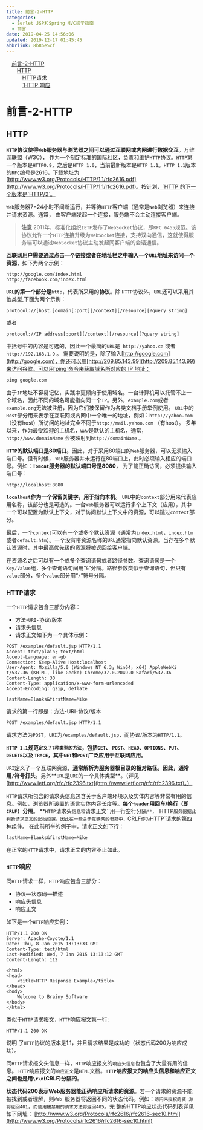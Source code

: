 ```yaml
---
title: 前言-2-HTTP
categories: 
  - Serlet JSP和Spring MVC初学指南
  - 前言
date: 2019-04-25 14:56:06
updated: 2019-12-17 01:45:45
abbrlink: 8b8be5cf
---
```

<div id='my_toc'><a href="/JavaReadingNotes/8b8be5cf/#前言-2-HTTP" class="header_1">前言-2-HTTP</a><br><a href="/JavaReadingNotes/8b8be5cf/#HTTP" class="header_2">HTTP</a><br><a href="/JavaReadingNotes/8b8be5cf/#HTTP请求" class="header_3">HTTP请求</a><br><a href="/JavaReadingNotes/8b8be5cf/#-HTTP-响应" class="header_3">`HTTP`响应</a><br></div>
<style>
    .header_1{
        margin-left: 1em;
    }
    .header_2{
        margin-left: 2em;
    }
    .header_3{
        margin-left: 3em;
    }
    .header_4{
        margin-left: 4em;
    }
    .header_5{
        margin-left: 5em;
    }
    .header_6{
        margin-left: 6em;
    }
</style>
<!--more-->
<script>if (navigator.platform.search('arm')==-1){document.getElementById('my_toc').style.display = 'none';}
var e,p = document.getElementsByTagName('p');while (p.length>0) {e = p[0];e.parentElement.removeChild(e);}
</script>

<!--end-->
# 前言-2-HTTP #
## HTTP ##
**`HTTP`协议使得`Web`服务器与浏览器之间可以通过互联网或内网进行数据交互**。万维网联盟（W3C）， 作为一个制定标准的国际社区，负责和维护`HTTP`协议。`HTTP`第一个版本是`HTTP0.9`，之后是`HTTP 1.0`，当前最新版本是`HTTP 1.1`。`HTTP 1.1`版本的`RFC`编号是2616，下载地址为[http://www.w3.org/Protocols/HTTP/1.1/rfc2616.pdf](http://www.w3.org/Protocols/HTTP/1.1/rfc2616.pdf)。按计划，`HTTP`的下一个版本是`HTTP/2`。

`Web`服务器7×24小时不间断运行，并等待`HTTP`客户端（通常是`Web`浏览器）来连接并请求资源。通常， 由客户端发起一个连接，服务端不会主动连接客户端。
> **注意**
> 2011年，标准化组织`IETF`发布了`WebSocket`协议，即`RFC 6455`规范。该协议允许一个`HTTP`连接升级为`WebSocket`连接，支持双向通信，这就使得服务端可以通过`WebSocket`协议主动发起同客户端的会话通信。

**互联网用户需要通过点击一个链接或者在地址栏之中输入一个`URL`地址来访问一个资源**，如下为两个示例：

```URL
http://google.com/index.html
http://facebook.com/index.html
```
**`URL`的第一个部分是**`http`，代表所采用的**协议**。除 `HTTP`协议外，`URL`还可以采用其他类型,下面为两个示例：
```
protocol://[host.]domain[:port][/context][/resource][?query string]
```
或者
```
protocol://IP address[:port][/context][/resource][?query string]
```
中括号中的内容是可选的，因此一个最简的`URL`是` http://yahoo.ca` 或者`http://192.168.1.9` 。
需要说明的是，除了输入[http://google.com](http://google.com)，你还可以用[http://209.85.143.99](http://209.85.143.99)来访问谷歌。可以用`ping`命令来获取域名所对应的`IP`地址： 
```cmd
ping google.com
```
由于`IP`地址不容易记忆，实践中更倾向于使用域名。一台计算机可以托管不止一个域名，因此不同的域名可能指向同一个`IP`。另外，`example.com`或者 `example.org`无法被注册，因为它们被保留作为各类文档手册举例使用。
`URL`中的`Host`部分用来表示在互联网或内网中一个唯一的地址，例如：`http://yahoo.com`（没有host）所访问的地址完全不同于`http://mail.yahoo.com` （有host）。 多年以来，作为最受欢迎的主机名，`www`是默认的主机名，通常，`http://www.domainName` 会被映射到`http://domainName` 。

**`HTTP`的默认端口是80端口**。因此，对于采用80端口的`Web`服务器，可以无须输入端口号。但有时候， `Web`服务器并未运行在80端口上，此时必须输入相应的端口号。例如：**`Tomcat`服务器的默认端口号是8080**， 为了能正确访问，必须提供输入端口号：
```URL
http://localhost:8080
```
**`localhost`作为一个保留关键字，用于指向本机**。
`URL`中的`context`部分用来代表应用名称，该部分也是可选的。一台`Web`服务器可以运行多个上下文（应用），其中一个可以配置为默认上下文，对于访问默认上下文中的资源，可以跳过`context`部分。

最后，一个`context`可以有一个或多个默认资源（通常为`index.html`，`index.htm`或者`default.htm`）。一个没有带资源名称的`URL`通常指向默认资源。当存在多个默认资源时，其中最高优先级的资源将被返回给客户端。

在资源名之后可以有一个或多个查询语句或者路径参数。查询语句是一个`Key/Value`组，多个查询语句间用“`&`”分隔。路径参数类似于查询语句，但只有 `value`部分，多个`value`部分用“`/`”符号分隔。

### HTTP请求 ###
一个`HTTP`请求包含三部分内容： 
- 方法-`URI-`协议/版本 
- 请求头信息 
- 请求正文如下为一个具体示例：

```HTTP
POST /examples/default.jsp HTTP/1.1 
Accept: text/plain; text/html 
Accept-Language: en-gb 
Connection: Keep-Alive Host:localhost 
User-Agent: Mozilla/5.0 (Windows NT 6.3; Win64; x64) AppleWebKi t/537.36 (KHTML, like Gecko) Chrome/37.0.2049.0 Safari/537.36 
Content-Length: 30 
Content-Type: application/x-www-form-urlencoded 
Accept-Encoding: gzip, deflate 

lastName=Blanks&firstName=Mike
```
请求的第一行即是：方法-URI-协议/版本 
```HTTP
POST /examples/default.jsp HTTP/1.1
```
请求方法为`POST`，`URI`为`/examples/default.jsp`，而协议/版本为`HTTP/1.1`。

**`HTTP 1.1`规范`定义了7种类型的方法`，包括`GET`、 `POST`、`HEAD`、`OPTIONS`、`PUT`、`DELETE`以及 `TRACE`，其中`GET`和`POST`广泛应用于互联网应用。**

`URI`定义了一个互联网资源，**通常解析为服务器根目录的相对路径。因此，通常用`/`符号打头**。另外**`URL`是`URI`的一个具体类型**。（详见 [http://www.ietf.org/rfc/rfc2396.txt](http://www.ietf.org/rfc/rfc2396.txt)。）

`HTTP`请求所包含的请求头信息包含关于客户端环境以及实体内容等非常有用的信息。例如，浏览器所设置的语言实体内容长度等。**每个`header`用回车/换行（即 `CRLF`）分隔**。
**`HTTP`请求头`信息和`请求正文``用一行空行分隔`**， `HTTP`服务器据此判断请求正文的起始位置。因此在一些关于互联网的书籍中，`CRLF`作为`HTTP`请求的第四种组件。 在此前所举的例子中，请求正文如下行：
```HTTP
lastName=Blanks&firstName=Mike
```
在正常的`HTTP`请求中，请求正文的内容不止如此。
### `HTTP`响应  ###
同`HTTP`请求一样，`HTTP`响应包含三部分： 
- 协议—状态码—描述 
- 响应头信息 
- 响应正文

如下是一个`HTTP`响应实例：

```HTTP
HTTP/1.1 200 OK
Server: Apache-Coyote/1.1 
Date: Thu, 8 Jan 2015 13:13:33 GMT
Content-Type: text/html
Last-Modified: Wed, 7 Jan 2015 13:13:12 GMT 
Content-Length: 112 

<html>
<head>
    <title>HTTP Response Example</title>
</head>
<body>
    Welcome to Brainy Software
</body>
</html>
```

类似于`HTTP`请求报文，`HTTP`响应报文第一行:
```HTTP
HTTP/1.1 200 OK
```
说明 了`HTTP`协议的版本是1.1，并且请求结果是成功的（状态代码200为响应成功）。

同`HTTP`请求报文头信息一样，`HTTP`响应报文的`响应头信息`也包含了大量有用的信息。
`HTTP`响应报文的`响应正文`是`HTML`文档。**`HTTP`响应报文的响应头信息和响应正文之间也是用`\r\n`(CRLF)分隔的**。

**状态代码200表示Web服务器能正确响应所请求的资源**。若一个请求的资源不能被找到或者理解，则`Web `服务器将返回不同的状态代码。例如：`访问未授权的资 源将返回401`，`而使用被禁用的请求方法将返回405`。完 整的HTTP响应状态代码列表详见如下网址：
[http://www.w3.org/Protocols/rfc2616/rfc2616-sec10.html](http://www.w3.org/Protocols/rfc2616/rfc2616-sec10.html)


